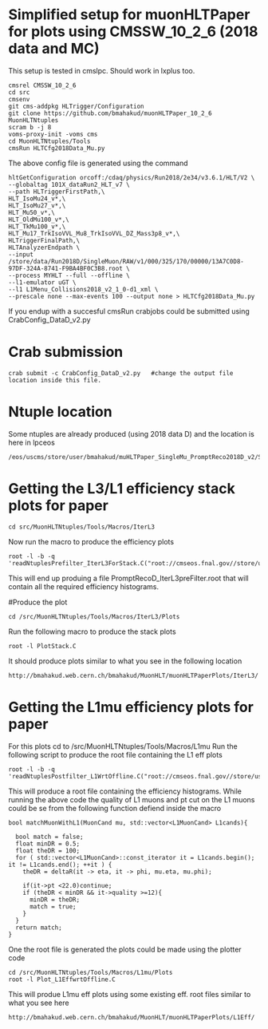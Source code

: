 # Simplified setup for muonHLTPaper for plots using CMSSW_10_2_6 (2018 data and MC)

This setup is tested in cmslpc. Should work in lxplus too. 

```
cmsrel CMSSW_10_2_6
cd src
cmsenv
git cms-addpkg HLTrigger/Configuration
git clone https://github.com/bmahakud/muonHLTPaper_10_2_6 MuonHLTNtuples
scram b -j 8
voms-proxy-init -voms cms
cd MuonHLTNtuples/Tools
cmsRun HLTCfg2018Data_Mu.py
```
The above config file is generated using the command 

```
hltGetConfiguration orcoff:/cdaq/physics/Run2018/2e34/v3.6.1/HLT/V2 \
--globaltag 101X_dataRun2_HLT_v7 \
--path HLTriggerFirstPath,\
HLT_IsoMu24_v*,\
HLT_IsoMu27_v*,\
HLT_Mu50_v*,\
HLT_OldMu100_v*,\
HLT_TkMu100_v*,\
HLT_Mu17_TrkIsoVVL_Mu8_TrkIsoVVL_DZ_Mass3p8_v*,\
HLTriggerFinalPath,\
HLTAnalyzerEndpath \
--input /store/data/Run2018D/SingleMuon/RAW/v1/000/325/170/00000/13A7C0D8-97DF-324A-8741-F9BA4BF0C3B8.root \
--process MYHLT --full --offline \
--l1-emulator uGT \
--l1 L1Menu_Collisions2018_v2_1_0-d1_xml \
--prescale none --max-events 100 --output none > HLTCfg2018Data_Mu.py
```



If you endup with a  succesful cmsRun crabjobs could be submitted using CrabConfig_DataD_v2.py 
# Crab submission 
```
crab submit -c CrabConfig_DataD_v2.py   #change the output file location inside this file.
```
# Ntuple location 
Some ntuples are already produced (using 2018 data D) and the location is here in lpceos
```
/eos/uscms/store/user/bmahakud/muHLTPaper_SingleMu_PromptReco2018D_v2/SingleMuon/muHLTPaper_SingleMu_PromptReco2018D_v2/190511_164115/0000/
```

# Getting the L3/L1 efficiency stack plots for paper
```
cd src/MuonHLTNtuples/Tools/Macros/IterL3
```

Now run the macro to produce the efficiency plots 
```
root -l -b -q 'readNtuplesPrefilter_IterL3ForStack.C("root://cmseos.fnal.gov//store/user/bmahakud/muHLTPaper_SingleMu_PromptReco2018D_v2/SingleMuon/muHLTPaper_SingleMu_PromptReco2018D_v2/190511_164115/0000/muonNtuple_*.root","PromptRecoD")'
```
This will end up produing a file PromptRecoD_IterL3preFilter.root that will contain all the required efficiency histograms.

#Produce the plot
```
cd /src/MuonHLTNtuples/Tools/Macros/IterL3/Plots
```
Run the following macro to produce the stack plots

```
root -l PlotStack.C
```
It should produce plots  similar to what you see in the following location

```
http://bmahakud.web.cern.ch/bmahakud/MuonHLT/muonHLTPaperPlots/IterL3/
```

# Getting the L1mu efficiency plots for paper

For this plots cd to /src/MuonHLTNtuples/Tools/Macros/L1mu
Run the following script to produce the root file containing the L1 eff plots
```
root -l -b -q 'readNtuplesPostfilter_L1WrtOffline.C("root://cmseos.fnal.gov//store/user/bmahakud/IOcorrWIter3_SingleMu_PromptReco2018A_v1/SingleMuon/IOcorrWIter3_SingleMu_PromptReco2018A_v1/190213_170619/0000/muonNtuple.root","PromptRecoA1")'
```
This will produce a root file containing the efficiency histograms. While running the above code the quality of L1 muons and pt cut on the L1 muons could be se from the following function defiend inside the macro

```
bool matchMuonWithL1(MuonCand mu, std::vector<L1MuonCand> L1cands){

  bool match = false;
  float minDR = 0.5;
  float theDR = 100;
  for ( std::vector<L1MuonCand>::const_iterator it = L1cands.begin(); it != L1cands.end(); ++it ) {
    theDR = deltaR(it -> eta, it -> phi, mu.eta, mu.phi);

    if(it->pt <22.0)continue;
    if (theDR < minDR && it->quality >=12){
      minDR = theDR;
      match = true;
    }
  }
  return match;
}

```

One the root file is generated the plots could be made using the plotter code
```
cd /src/MuonHLTNtuples/Tools/Macros/L1mu/Plots
root -l Plot_L1EffwrtOffline.C

```
This will produe L1mu eff plots using some existing eff. root files similar to what you see here

```
http://bmahakud.web.cern.ch/bmahakud/MuonHLT/muonHLTPaperPlots/L1Eff/
```















